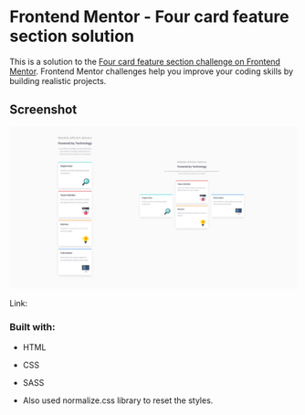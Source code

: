 # Frontend Mentor - Four card feature section solution

This is a solution to the [Four card feature section challenge on Frontend Mentor](https://www.frontendmentor.io/challenges/four-card-feature-section-weK1eFYK). Frontend Mentor challenges help you improve your coding skills by building realistic projects. 

## Screenshot

![](/four-card-feature-section.jpg)

Link:

### Built with:

- HTML
- CSS
- SASS

- Also used normalize.css library to reset the styles.

